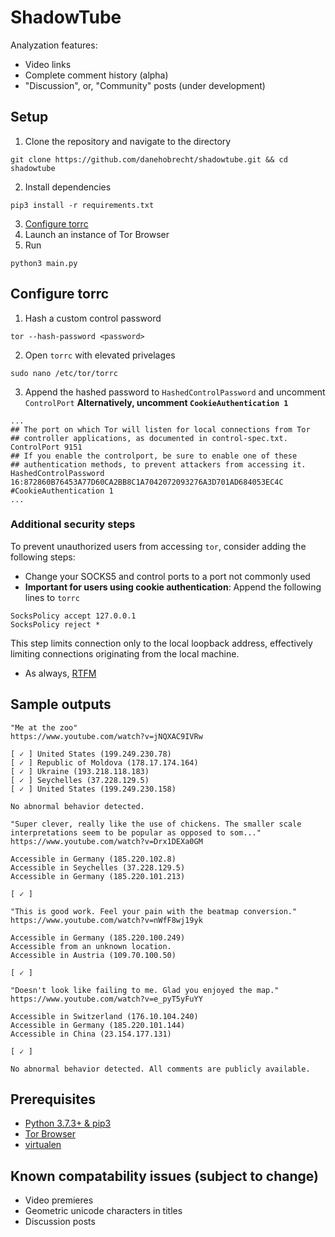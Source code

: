 # ShadowTube
Analyzation features:
 - Video links
 - Complete comment history (alpha)
 - "Discussion", or, "Community" posts (under development)
## Setup
1. Clone the repository and navigate to the directory
```
git clone https://github.com/danehobrecht/shadowtube.git && cd shadowtube
```
2. Install dependencies
```
pip3 install -r requirements.txt
```
3. [Configure torrc](#configure-torrc)
4. Launch an instance of Tor Browser
5. Run 
```
python3 main.py
```
## Configure torrc
1. Hash a custom control password
```
tor --hash-password <password>
```
2. Open `torrc` with elevated privelages
```
sudo nano /etc/tor/torrc
```
3. Append the hashed password to `HashedControlPassword` and uncomment `ControlPort`
**Alternatively, uncomment `CookieAuthentication 1`**
```
...
## The port on which Tor will listen for local connections from Tor
## controller applications, as documented in control-spec.txt.
ControlPort 9151
## If you enable the controlport, be sure to enable one of these
## authentication methods, to prevent attackers from accessing it.
HashedControlPassword 16:872860B76453A77D60CA2BB8C1A7042072093276A3D701AD684053EC4C
#CookieAuthentication 1
...
```
### Additional security steps
To prevent unauthorized users from accessing `tor`, consider adding the following steps:
- Change your SOCKS5 and control ports to a port not commonly used
- **Important for users using cookie authentication**: Append the following lines to `torrc`
```
SocksPolicy accept 127.0.0.1
SocksPolicy reject *
```
This step limits connection only to the local loopback address, effectively limiting connections originating from the local machine.
- As always, [RTFM](https://tor.void.gr/docs/tor-manual.html.en)
## Sample outputs
```
"Me at the zoo"
https://www.youtube.com/watch?v=jNQXAC9IVRw

[ ✓ ] United States (199.249.230.78)
[ ✓ ] Republic of Moldova (178.17.174.164)
[ ✓ ] Ukraine (193.218.118.183)
[ ✓ ] Seychelles (37.228.129.5)
[ ✓ ] United States (199.249.230.158)

No abnormal behavior detected.
```
```
"Super clever, really like the use of chickens. The smaller scale interpretations seem to be popular as opposed to som..."
https://www.youtube.com/watch?v=Drx1DEXa0GM

Accessible in Germany (185.220.102.8)
Accessible in Seychelles (37.228.129.5)
Accessible in Germany (185.220.101.213)

[ ✓ ]

"This is good work. Feel your pain with the beatmap conversion."
https://www.youtube.com/watch?v=nWfF8wj19yk

Accessible in Germany (185.220.100.249)
Accessible from an unknown location.
Accessible in Austria (109.70.100.50)

[ ✓ ]

"Doesn't look like failing to me. Glad you enjoyed the map."
https://www.youtube.com/watch?v=e_pyT5yFuYY

Accessible in Switzerland (176.10.104.240)
Accessible in Germany (185.220.101.144)
Accessible in China (23.154.177.131)

[ ✓ ]

No abnormal behavior detected. All comments are publicly available.
```
## Prerequisites
 - [Python 3.7.3+ & pip3](https://www.python.org/downloads/)
 - [Tor Browser](https://www.torproject.org/)
 - [virtualen](https://pypi.org/project/virtualenv/)
## Known compatability issues (subject to change)
 - Video premieres
 - Geometric unicode characters in titles
 - Discussion posts
